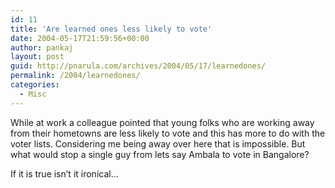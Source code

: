 ```yaml
---
id: 11
title: 'Are learned ones less likely to vote'
date: 2004-05-17T21:59:56+00:00
author: pankaj
layout: post
guid: http://pnarula.com/archives/2004/05/17/learnedones/
permalink: /2004/learnedones/
categories:
  - Misc
---
```

While at work a colleague pointed that young folks who are working away from their hometowns are less likely to vote and this has more to do with the voter lists. Considering me being away over here that is impossible. But what would stop a single guy from lets say Ambala to vote in Bangalore?

If it is true isn&#8217;t it ironical&#8230;